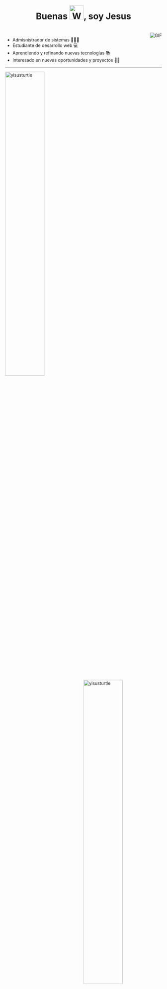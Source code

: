 <h1 align="center">Buenas <img src="https://raw.githubusercontent.com/nixin72/nixin72/master/wave.gif" 
         alt="Waving hand animated gif"
         height="45"
         width="45" />, soy Jesus</h1>
<br/>
<img align="right" alt="GIF" src="https://media.giphy.com/media/5Zesu5VPNGJlm/giphy.gif" />

- Admisnistrador de sistemas 👩🏻‍💻
- Estudiante de desarrollo web 💻 
- Aprendiendo y refinando nuevas tecnologías 📚
- Interesado en nuevas oportunidades y proyectos 🤝🏻

---

<p>&nbsp;<img align="left" width="50%" src="https://github-readme-stats.vercel.app/api?username=yisusturtle&show_icons=true&theme=highcontrast&locale=en" alt="yisusturtle" /><img align="right" width="50%" src="https://github-readme-stats.vercel.app/api/top-langs?username=yisusturtle&show_icons=true&theme=highcontrast&locale=en&layout=compact" alt="yisusturtle" /></p>

